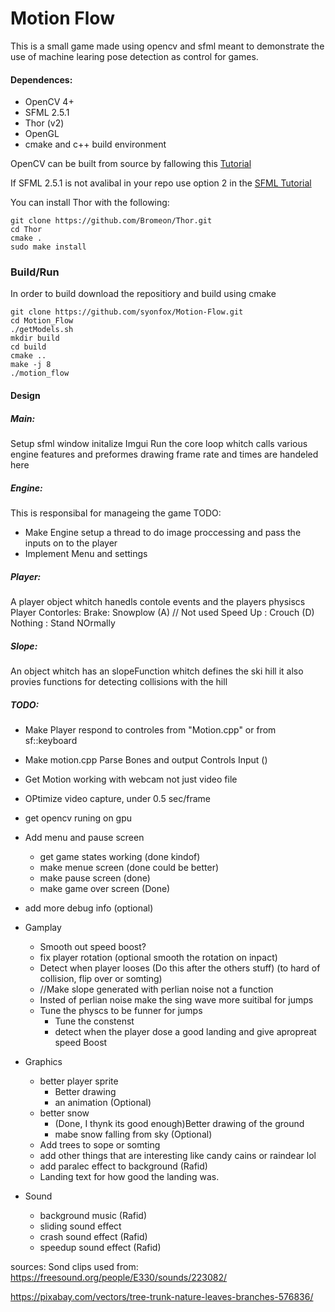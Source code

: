 
# Motion Flow

This is a small game made using opencv and sfml meant to demonstrate the
use of machine learing pose detection as control for games.  

#### Dependences:

* OpenCV 4+
* SFML 2.5.1
* Thor (v2)
* OpenGL
* cmake and c++ build environment

OpenCV can be built from source by fallowing this [Tutorial](https://docs.opencv.org/3.4/d7/d9f/tutorial_linux_install.html)

If SFML 2.5.1 is not avalibal in your repo use option 2 in the [SFML Tutorial](https://www.sfml-dev.org/tutorials/2.5/start-linux.php) 

You can install Thor with the following:
```
git clone https://github.com/Bromeon/Thor.git
cd Thor
cmake .
sudo make install
```

### Build/Run
In order to build download the repositiory and build using cmake
```
git clone https://github.com/syonfox/Motion-Flow.git
cd Motion_Flow
./getModels.sh
mkdir build
cd build
cmake ..
make -j 8
./motion_flow
```

#### Design
##### Main:
Setup sfml window
initalize Imgui
Run the core loop whitch calls various engine features and preformes drawing
frame rate and times are handeled here

##### Engine:
This is responsibal for manageing the game
TODO: 
- Make Engine setup a thread to do image proccessing and pass the inputs on to the player
- Implement Menu and settings


##### Player:
A player object whitch hanedls contole events and the players physiscs
Player Contorles:
Brake: Snowplow (A) // Not used
Speed Up : Crouch (D)
Nothing : Stand NOrmally



##### Slope:
An object whitch has an slopeFunction whitch defines the ski hill
it also provies functions for detecting collisions with the hill


##### TODO:

- Make Player respond to controles from "Motion.cpp" or from sf::keyboard
- Make motion.cpp Parse Bones and output Controls Input ()
- Get Motion working with webcam not just video file

- OPtimize video capture, under 0.5 sec/frame
- get opencv runing on gpu


- Add menu and pause screen
    - get game states working (done kindof)
    - make menue screen (done could be better)
    - make pause screen (done)
    - make game over screen (Done)

- add more debug info (optional)

- Gamplay
    - Smooth out speed boost?
    - fix player rotation (optional smooth the rotation on inpact)
    - Detect when player looses (Do this after the others stuff) (to hard of collision, flip over or somting)
    - //Make slope generated with perlian noise not a function
    - Insted of perlian noise make the sing wave more suitibal for jumps
    - Tune the physcs to be funner for jumps
        - Tune the constenst
        - detect when the player dose a good landing and give apropreat speed Boost


- Graphics
    - better player sprite
        - Better drawing
        - an animation (Optional)
    - better snow
        - (Done, I thynk its good enough)Better drawing of the ground
        - mabe snow falling from sky (Optional)
    - Add trees to sope or somting
    - add other things that are interesting like candy cains or raindear lol
    - add paralec effect to background (Rafid)
    - Landing text for how good the landing was.

- Sound
    - background music (Rafid)
    - sliding sound effect
    - crash sound effect  (Rafid)
    - speedup sound effect (Rafid)


 sources:
 Sond clips used from:
 https://freesound.org/people/E330/sounds/223082/

 https://pixabay.com/vectors/tree-trunk-nature-leaves-branches-576836/
